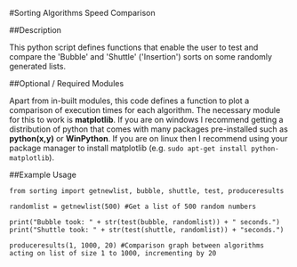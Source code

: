 #Sorting Algorithms Speed Comparison

##Description

This python script defines functions that enable the user to test and compare the 'Bubble' and 'Shuttle' ('Insertion') sorts on some randomly generated lists.

##Optional / Required Modules

Apart from in-built modules, this code defines a function to plot a comparison of execution times for each algorithm.
The necessary module for this to work is **matplotlib**. If you are on windows I recommend getting a distribution of python that comes with many packages pre-installed such as **python(x,y)** or **WinPython**.
If you are on linux then I recommend using your package manager to install matplotlib (e.g. `sudo apt-get install python-matplotlib`).

##Example Usage

````
from sorting import getnewlist, bubble, shuttle, test, produceresults

randomlist = getnewlist(500) #Get a list of 500 random numbers

print("Bubble took: " + str(test(bubble, randomlist)) + " seconds.")
print("Shuttle took: " + str(test(shuttle, randomlist)) + "seconds.")

produceresults(1, 1000, 20) #Comparison graph between algorithms acting on list of size 1 to 1000, incrementing by 20
````